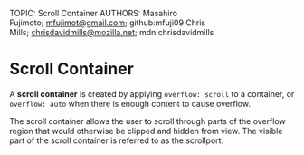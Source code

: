 TOPIC: Scroll Container
AUTHORS: Masahiro Fujimoto; mfujimot@gmail.com; github:mfuji09
         Chris Mills; chrisdavidmills@mozilla.net; mdn:chrisdavidmills

# Scroll Container

A **scroll container** is created by applying `overflow: scroll` to a container, or
`overflow: auto` when there is enough content to cause overflow.

The scroll container allows the user to scroll through parts of the overflow region that
would otherwise be clipped and hidden from view. The visible part of the scroll
container is referred to as the scrollport.
